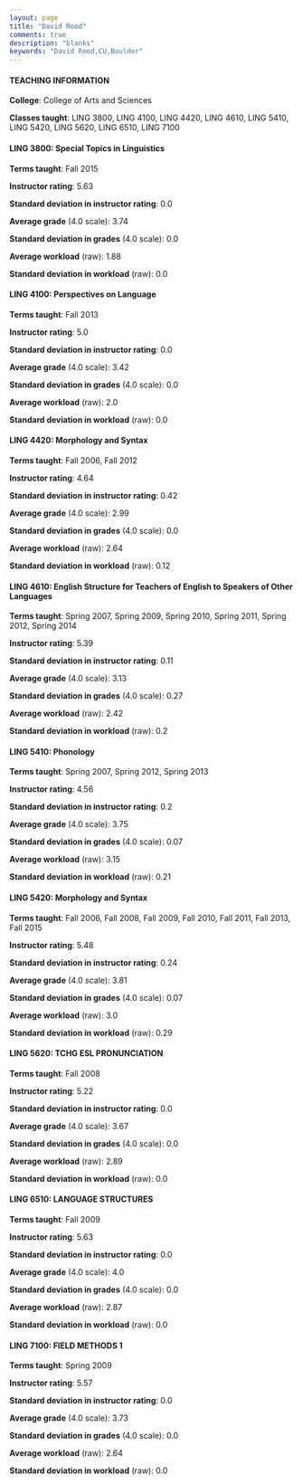 ```yaml
---
layout: page
title: "David Rood" 
comments: true
description: "blanks"
keywords: "David Rood,CU,Boulder"
---
```

<head>
<script src="https://ajax.googleapis.com/ajax/libs/jquery/2.1.3/jquery.min.js"></script>
<script src="https://dl.dropboxusercontent.com/s/pc42nxpaw1ea4o9/highcharts.js?dl=0"></script>
<!-- <script src="../assets/js/highcharts.js"></script> -->
<style type="text/css">@font-face {
	font-family: "Bebas Neue";
	src: url(https://www.filehosting.org/file/details/544349/BebasNeue Regular.otf) format("opentype");
	}
	h1.Bebas { 
		font-family: "Bebas Neue", Verdana, Tahoma;
	}
</style>
</head>
	   
#### TEACHING INFORMATION

**College**: College of Arts and Sciences

**Classes taught**: LING 3800, LING 4100, LING 4420, LING 4610, LING 5410, LING 5420, LING 5620, LING 6510, LING 7100

#### LING 3800: Special Topics in Linguistics

**Terms taught**: Fall 2015

**Instructor rating**: 5.63

**Standard deviation in instructor rating**: 0.0

**Average grade** (4.0 scale): 3.74

**Standard deviation in grades** (4.0 scale): 0.0

**Average workload** (raw): 1.88

**Standard deviation in workload** (raw): 0.0

#### LING 4100: Perspectives on Language

**Terms taught**: Fall 2013

**Instructor rating**: 5.0

**Standard deviation in instructor rating**: 0.0

**Average grade** (4.0 scale): 3.42

**Standard deviation in grades** (4.0 scale): 0.0

**Average workload** (raw): 2.0

**Standard deviation in workload** (raw): 0.0

#### LING 4420: Morphology and Syntax

**Terms taught**: Fall 2006, Fall 2012

**Instructor rating**: 4.64

**Standard deviation in instructor rating**: 0.42

**Average grade** (4.0 scale): 2.99

**Standard deviation in grades** (4.0 scale): 0.0

**Average workload** (raw): 2.64

**Standard deviation in workload** (raw): 0.12

#### LING 4610: English Structure for Teachers of English to Speakers of Other Languages

**Terms taught**: Spring 2007, Spring 2009, Spring 2010, Spring 2011, Spring 2012, Spring 2014

**Instructor rating**: 5.39

**Standard deviation in instructor rating**: 0.11

**Average grade** (4.0 scale): 3.13

**Standard deviation in grades** (4.0 scale): 0.27

**Average workload** (raw): 2.42

**Standard deviation in workload** (raw): 0.2

#### LING 5410: Phonology

**Terms taught**: Spring 2007, Spring 2012, Spring 2013

**Instructor rating**: 4.56

**Standard deviation in instructor rating**: 0.2

**Average grade** (4.0 scale): 3.75

**Standard deviation in grades** (4.0 scale): 0.07

**Average workload** (raw): 3.15

**Standard deviation in workload** (raw): 0.21

#### LING 5420: Morphology and Syntax

**Terms taught**: Fall 2006, Fall 2008, Fall 2009, Fall 2010, Fall 2011, Fall 2013, Fall 2015

**Instructor rating**: 5.48

**Standard deviation in instructor rating**: 0.24

**Average grade** (4.0 scale): 3.81

**Standard deviation in grades** (4.0 scale): 0.07

**Average workload** (raw): 3.0

**Standard deviation in workload** (raw): 0.29

#### LING 5620: TCHG ESL PRONUNCIATION

**Terms taught**: Fall 2008

**Instructor rating**: 5.22

**Standard deviation in instructor rating**: 0.0

**Average grade** (4.0 scale): 3.67

**Standard deviation in grades** (4.0 scale): 0.0

**Average workload** (raw): 2.89

**Standard deviation in workload** (raw): 0.0

#### LING 6510: LANGUAGE STRUCTURES

**Terms taught**: Fall 2009

**Instructor rating**: 5.63

**Standard deviation in instructor rating**: 0.0

**Average grade** (4.0 scale): 4.0

**Standard deviation in grades** (4.0 scale): 0.0

**Average workload** (raw): 2.87

**Standard deviation in workload** (raw): 0.0

#### LING 7100: FIELD METHODS 1

**Terms taught**: Spring 2009

**Instructor rating**: 5.57

**Standard deviation in instructor rating**: 0.0

**Average grade** (4.0 scale): 3.73

**Standard deviation in grades** (4.0 scale): 0.0

**Average workload** (raw): 2.64

**Standard deviation in workload** (raw): 0.0

